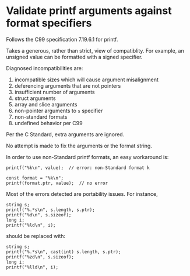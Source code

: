 # Validate printf arguments against format specifiers

Follows the C99 specification 7.19.6.1 for printf.

Takes a generous, rather than strict, view of compatiblity.
For example, an unsigned value can be formatted with a signed specifier.

Diagnosed incompatibilities are:

1. incompatible sizes which will cause argument misalignment
2. deferencing arguments that are not pointers
3. insufficient number of arguments
4. struct arguments
5. array and slice arguments
6. non-pointer arguments to `s` specifier
7. non-standard formats
8. undefined behavior per C99

Per the C Standard, extra arguments are ignored.

No attempt is made to fix the arguments or the format string.

In order to use non-Standard printf formats, an easy workaround is:

```
printf("%k\n", value);  // error: non-Standard format k
```
```
const format = "%k\n";
printf(format.ptr, value);  // no error
```

Most of the errors detected are portability issues. For instance,

```
string s;
printf("%.*s\n", s.length, s.ptr);
printf("%d\n", s.sizeof);
long i;
printf("%ld\n", i);
```
should be replaced with:
```
string s;
printf("%.*s\n", cast(int) s.length, s.ptr);
printf("%zd\n", s.sizeof);
long i;
printf("%lld\n", i);
```

